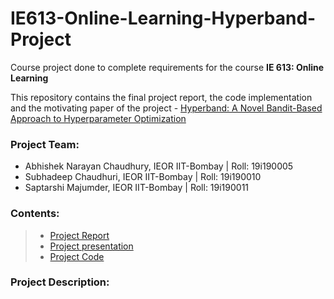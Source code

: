 # IE613-Online-Learning-Hyperband-Project

Course project done to complete requirements for the course **IE 613: Online Learning**

This repository contains the final project report, the code implementation and the motivating paper of the project - [Hyperband: A Novel Bandit-Based Approach to Hyperparameter Optimization](https://arxiv.org/abs/1603.06560)

### Project Team:
- Abhishek Narayan Chaudhury, IEOR IIT-Bombay | Roll: 19i190005
- Subhadeep Chaudhuri, IEOR IIT-Bombay | Roll: 19i190010
- Saptarshi Majumder, IEOR IIT-Bombay | Roll: 19i190011

### Contents:
> - [Project Report](https://github.com/SubhadeepC28/IE613-Online-Learning-Hyperband-Project/blob/main/IE613_Project_Report_19i190005_19i190010_19i190011.pdf)
> - [Project presentation](https://github.com/SubhadeepC28/IE613-Online-Learning-Hyperband-Project/blob/main/IE613_ppt.pptx)
> - [Project Code](https://github.com/SubhadeepC28/IE613-Online-Learning-Hyperband-Project/blob/main/HyperBand_MNIST.ipynb)


### Project Description:
> 
